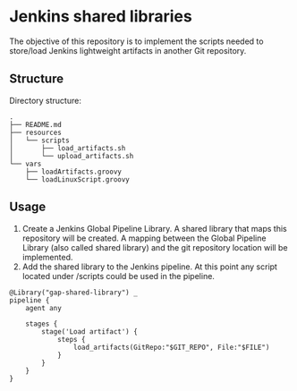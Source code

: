 # Jenkins shared libraries
The objective of this repository is to implement the scripts needed to store/load Jenkins lightweight artifacts in another Git repository.

## Structure

Directory structure: 
```
.
├── README.md
├── resources
│   └── scripts
│       ├── load_artifacts.sh
│       └── upload_artifacts.sh
└── vars
    ├── loadArtifacts.groovy
    └── loadLinuxScript.groovy
```


## Usage
1. Create a Jenkins Global Pipeline Library. A shared library that maps this repository will be created. A mapping between the Global Pipeline Library (also called shared library) and the git repository location will be implemented.
1. Add the shared library to the Jenkins pipeline. At this point any script located under /scripts could be used in the pipeline.
```
@Library("gap-shared-library") _
pipeline {
    agent any

    stages {
        stage('Load artifact') {
            steps {
                load_artifacts(GitRepo:"$GIT_REPO", File:"$FILE")
            }
        }
    }
}
```


